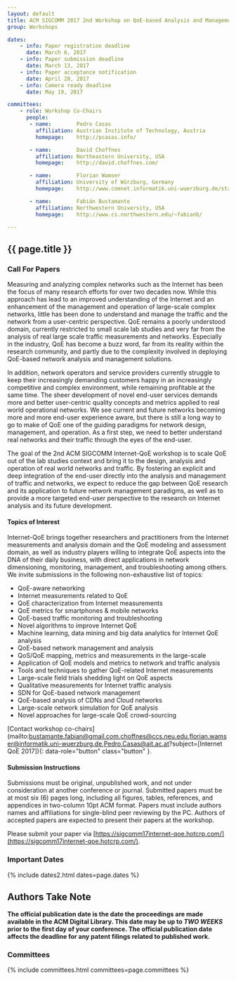```yaml
---
layout: default
title: ACM SIGCOMM 2017 2nd Workshop on QoE-based Analysis and Management of Data Communication Networks (Internet-QoE 2017)
group: Workshops

dates:
    - info: Paper registration deadline
      date: March 6, 2017
    - info: Paper submission deadline
      date: March 13, 2017
    - info: Paper acceptance notification
      date: April 28, 2017
    - info: Camera ready deadline
      date: May 19, 2017

committees:
    - role: Workshop Co-Chairs
      people:
       - name:        Pedro Casas
         affiliation: Austrian Institute of Technology, Austria
         homepage:    http://pcasas.info/

       - name:        David Choffnes
         affiliation: Northeastern University, USA
         homepage:    http://david.choffnes.com/

       - name:        Florian Wamser
         affiliation: University of Würzburg, Germany
         homepage:    http://www.comnet.informatik.uni-wuerzburg.de/staff/members/florian_wamser/

       - name:        Fabián Bustamante
         affiliation: Northwestern University, USA
         homepage:    http://www.cs.northwestern.edu/~fabianb/

---
```


## {{ page.title }}

### Call For Papers

Measuring and analyzing complex networks such as the Internet has been the focus of many research efforts for over two decades now. While this approach has lead to an improved understanding of the Internet and an enhancement of the management and operation of large-scale complex networks, little has been done to understand and manage the traffic and the network from a user-centric perspective. QoE remains a poorly understood domain, currently restricted to small scale lab studies and very far from the analysis of real large scale traffic measurements and networks. Especially in the industry, QoE has become a buzz word, far from its reality within the research community, and partly due to the complexity involved in deploying QoE-based network analysis and management solutions.

In addition, network operators and service providers currently struggle to keep their increasingly demanding customers happy in an increasingly competitive and complex environment, while remaining profitable at the same time. The sheer development of novel end-user services demands more and better user-centric quality concepts and metrics applied to real world operational networks. We see current and future networks becoming more and more end-user experience aware, but there is still a long way to go to make of QoE one of the guiding paradigms for network design, management, and operation. As a first step, we need to better understand real networks and their traffic through the eyes of the end-user.

The goal of the 2nd ACM SIGCOMM Internet-QoE workshop is to scale QoE out of the lab studies context and bring it to the design, analysis and operation of real world networks and traffic. By fostering an explicit and deep integration of the end-user directly into the analysis and management of traffic and networks, we expect to reduce the gap between QoE research and its application to future network management paradigms, as well as to provide a more targeted end-user perspective to the research on Internet analysis and its future development.

#### Topics of Interest

Internet-QoE brings together researchers and practitioners from the Internet measurements and analysis domain and the QoE modeling and assessment domain, as well as industry players willing to integrate QoE aspects into the DNA of their daily business, with direct applications in network dimensioning, monitoring, management, and troubleshooting among others. We invite submissions in the following non-exhaustive list of topics:

- QoE-aware networking
- Internet measurements related to QoE
- QoE characterization from Internet measurements
- QoE metrics for smartphones & mobile networks
- QoE-based traffic monitoring and troubleshooting
- Novel algorithms to improve Internet QoE
- Machine learning, data mining and big data analytics for Internet QoE analysis
- QoE-based network management and analysis
- QoS/QoE mapping, metrics and measurements in the large-scale
- Application of QoE models and metrics to network and traffic analysis
- Tools and techniques to gather QoE-related Internet measurements
- Large-scale field trials shedding light on QoE aspects
- Qualitative measurements for Internet traffic analysis
- SDN for QoE-based network management
- QoE-based analysis of CDNs and Cloud networks
- Large-scale network simulation for QoE analysis
- Novel approaches for large-scale QoE crowd-sourcing

[Contact workshop co-chairs](mailto:bustamante.fabian@gmail.com,choffnes@ccs.neu.edu,florian.wamser@informatik.uni-wuerzburg.de,Pedro.Casas@ait.ac.at?subject=[Internet QoE 2017]){: data-role="button" class="button" }.

#### Submission Instructions

Submissions must be original, unpublished work, and not under consideration at another conference or journal. Submitted papers must be at most six (6) pages long, including all figures, tables, references, and appendices in two-column 10pt ACM format. Papers must include authors names and affiliations for single-blind peer reviewing by the PC. Authors of accepted papers are expected to present their papers at the workshop.

Please submit your paper via [https://sigcomm17internet-qoe.hotcrp.com/](https://sigcomm17internet-qoe.hotcrp.com/).

### Important Dates

{% include dates2.html dates=page.dates %}

## Authors Take Note

**The official publication date is the date the proceedings are made available in the ACM Digital Library. This date may be up to *TWO WEEKS* prior to the first day of your conference. The official publication date affects the deadline for any patent filings related to published work.**

### Committees

{% include committees.html committees=page.committees %}
